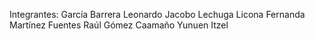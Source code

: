 Integrantes: 
García Barrera Leonardo Jacobo
Lechuga Licona Fernanda
Martínez Fuentes Raúl
Gómez Caamaño Yunuen Itzel
